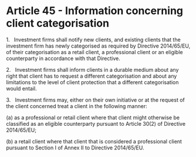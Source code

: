 # Article 45 - Information concerning client categorisation


1.   Investment firms shall notify new clients, and existing clients that the investment firm has newly categorised as required by Directive 2014/65/EU, of their categorisation as a retail client, a professional client or an eligible counterparty in accordance with that Directive.

2.   Investment firms shall inform clients in a durable medium about any right that client has to request a different categorisation and about any limitations to the level of client protection that a different categorisation would entail.

3.   Investment firms may, either on their own initiative or at the request of the client concerned treat a client in the following manner:

(a) as a professional or retail client where that client might otherwise be classified as an eligible counterparty pursuant to Article 30(2) of Directive 2014/65/EU;

(b) a retail client where that client that is considered a professional client pursuant to Section I of Annex II to Directive 2014/65/EU.
